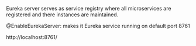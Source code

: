Eureka server serves as service registry where all microservices are registered and there instances are maintained.

@EnableEurekaServer: makes it Eureka service running on default port 8761

http://localhost:8761/